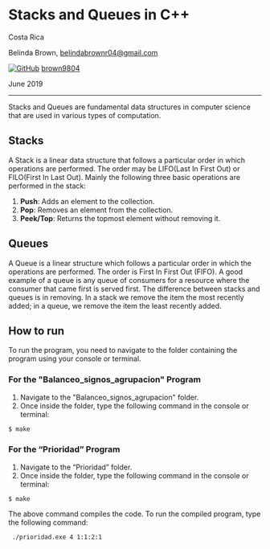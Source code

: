 # Stacks and Queues in C++

Costa Rica

Belinda Brown, belindabrownr04@gmail.com

[![GitHub](https://img.shields.io/badge/--181717?logo=github&logoColor=ffffff)](https://github.com/)
[brown9804](https://github.com/brown9804)

June 2019

----------

Stacks and Queues are fundamental data structures in computer science that are used in various types of computation.

## Stacks
A Stack is a linear data structure that follows a particular order in which operations are performed. The order may be LIFO(Last In First Out) or FILO(First In Last Out). Mainly the following three basic operations are performed in the stack:

1. **Push**: Adds an element to the collection.
2. **Pop**: Removes an element from the collection.
3. **Peek/Top**: Returns the topmost element without removing it.

## Queues
A Queue is a linear structure which follows a particular order in which the operations are performed. The order is First In First Out (FIFO). A good example of a queue is any queue of consumers for a resource where the consumer that came first is served first. The difference between stacks and queues is in removing. In a stack we remove the item the most recently added; in a queue, we remove the item the least recently added.

## How to run

To run the program, you need to navigate to the folder containing the program using your console or terminal. 

### For the "Balanceo_signos_agrupacion" Program
1. Navigate to the "Balanceo_signos_agrupacion" folder.
2. Once inside the folder, type the following command in the console or terminal:

```bash
$ make
```

### For the “Prioridad” Program
1. Navigate to the “Prioridad” folder.
2. Once inside the folder, type the following command in the console or terminal:
```
$ make
```

The above command compiles the code. To run the compiled program, type the following command:

```
 ./prioridad.exe 4 1:1:2:1
```
